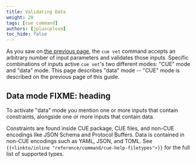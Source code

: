 ```yaml
---
title: Validating Data
weight: 20
tags: [cue command]
authors: [jpluscplusm]
toc_hide: false
---
```


As you saw on [the previous page](FIXME), the `cue vet` command accepts an
arbitrary number of input parameters and validates those inputs.
Specific combinations of inputs active `cue vet`'s two different modes:
"CUE" mode and "data" mode.
This page describes "data" mode --
"CUE" mode is described on the previous page of this guide.

## Data mode FIXME: heading

To activate "data" mode you mention one or more inputs that contain
constraints, alongside one or more inputs that contain data.

Constraints are found inside CUE package, CUE files, and non-CUE encodings like
JSON Schema and Protocol Buffers. Data is contained in non-CUE encodings such
as YAML, JSON, and TOML.
See `{{<linkto/inline "reference/command/cue-help-filetypes">}}` for the full
list of supported types.


